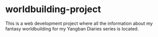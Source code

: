 # worldbuilding-project
This is a web development project where all the information about my fantasy worldbuilding for my Yangban Diaries series is located.

